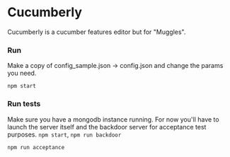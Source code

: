 Cucumberly
==========

Cucumberly is a cucumber features editor but for "Muggles".

### Run

Make a copy of config_sample.json -> config.json and change the params you need.

```
npm start
```

### Run tests

Make sure you have a mongodb instance running.
For now you'll have to launch the server itself and the backdoor server for acceptance test purposes.
`npm start`, `npm run backdoor`

```
npm run acceptance
```
